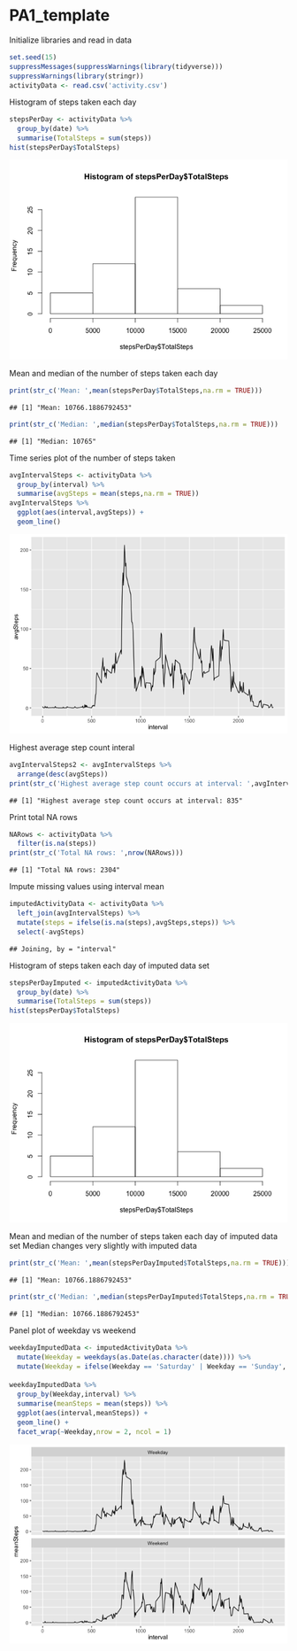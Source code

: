 # PA1_template



Initialize libraries and read in data

```r
set.seed(15)
suppressMessages(suppressWarnings(library(tidyverse)))
suppressWarnings(library(stringr))
activityData <- read.csv('activity.csv')
```

Histogram of steps taken each day

```r
stepsPerDay <- activityData %>% 
  group_by(date) %>% 
  summarise(TotalSteps = sum(steps))
hist(stepsPerDay$TotalSteps)
```

![](PA1_template_files/figure-html/unnamed-chunk-2-1.png)<!-- -->

Mean and median of the number of steps taken each day

```r
print(str_c('Mean: ',mean(stepsPerDay$TotalSteps,na.rm = TRUE)))
```

```
## [1] "Mean: 10766.1886792453"
```

```r
print(str_c('Median: ',median(stepsPerDay$TotalSteps,na.rm = TRUE)))
```

```
## [1] "Median: 10765"
```

Time series plot of the number of steps taken

```r
avgIntervalSteps <- activityData %>% 
  group_by(interval) %>% 
  summarise(avgSteps = mean(steps,na.rm = TRUE))
avgIntervalSteps %>% 
  ggplot(aes(interval,avgSteps)) + 
  geom_line()
```

![](PA1_template_files/figure-html/unnamed-chunk-4-1.png)<!-- -->

Highest average step count interal

```r
avgIntervalSteps2 <- avgIntervalSteps %>% 
  arrange(desc(avgSteps))
print(str_c('Highest average step count occurs at interval: ',avgIntervalSteps2$interval[1]))
```

```
## [1] "Highest average step count occurs at interval: 835"
```

Print total NA rows

```r
NARows <- activityData %>% 
  filter(is.na(steps))
print(str_c('Total NA rows: ',nrow(NARows)))
```

```
## [1] "Total NA rows: 2304"
```

Impute missing values using interval mean

```r
imputedActivityData <- activityData %>% 
  left_join(avgIntervalSteps) %>% 
  mutate(steps = ifelse(is.na(steps),avgSteps,steps)) %>% 
  select(-avgSteps)
```

```
## Joining, by = "interval"
```

Histogram of steps taken each day of imputed data set

```r
stepsPerDayImputed <- imputedActivityData %>% 
  group_by(date) %>% 
  summarise(TotalSteps = sum(steps))
hist(stepsPerDay$TotalSteps)
```

![](PA1_template_files/figure-html/unnamed-chunk-8-1.png)<!-- -->

Mean and median of the number of steps taken each day of imputed data set
Median changes very slightly with imputed data

```r
print(str_c('Mean: ',mean(stepsPerDayImputed$TotalSteps,na.rm = TRUE)))
```

```
## [1] "Mean: 10766.1886792453"
```

```r
print(str_c('Median: ',median(stepsPerDayImputed$TotalSteps,na.rm = TRUE)))
```

```
## [1] "Median: 10766.1886792453"
```

Panel plot of weekday vs weekend

```r
weekdayImputedData <- imputedActivityData %>% 
  mutate(Weekday = weekdays(as.Date(as.character(date)))) %>% 
  mutate(Weekday = ifelse(Weekday == 'Saturday' | Weekday == 'Sunday','Weekend','Weekday'))

weekdayImputedData %>% 
  group_by(Weekday,interval) %>% 
  summarise(meanSteps = mean(steps)) %>% 
  ggplot(aes(interval,meanSteps)) +
  geom_line() + 
  facet_wrap(~Weekday,nrow = 2, ncol = 1)
```

![](PA1_template_files/figure-html/unnamed-chunk-10-1.png)<!-- -->

